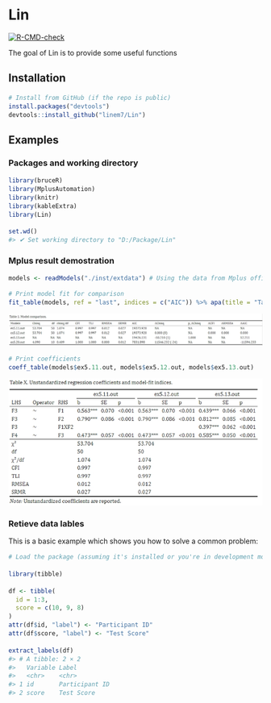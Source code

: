 
<!-- README.md is generated from README.Rmd. Please edit that file -->

# Lin

<!-- badges: start -->

[![R-CMD-check](https://github.com/linem7/Lin/actions/workflows/R-CMD-check.yaml/badge.svg)](https://github.com/linem7/Lin/actions/workflows/R-CMD-check.yaml)

<!-- badges: end -->

The goal of Lin is to provide some useful functions

## Installation

``` r
# Install from GitHub (if the repo is public)
install.packages("devtools")
devtools::install_github("linem7/Lin")
```

## Examples

### Packages and working directory

``` r
library(bruceR)
library(MplusAutomation)
library(knitr)
library(kableExtra)
library(Lin)

set.wd()
#> ✔ Set working directory to "D:/Package/Lin"
```

### Mplus result demostration

``` r
models <- readModels("./inst/extdata") # Using the data from Mplus official site.
```

``` r
# Print model fit for comparison
fit_table(models, ref = "last", indices = c("AIC")) %>% apa(title = "Table 1. Model comparison.")
```

![](./inst/extdata/table.png)

``` r
# Print coefficients
coeff_table(models$ex5.11.out, models$ex5.12.out, models$ex5.13.out)
```

![](./inst/extdata/coeff_1.png)

### Retieve data lables

This is a basic example which shows you how to solve a common problem:

``` r
# Load the package (assuming it's installed or you're in development mode)

library(tibble)

df <- tibble(
  id = 1:3,
  score = c(10, 9, 8)
)
attr(df$id, "label") <- "Participant ID"
attr(df$score, "label") <- "Test Score"

extract_labels(df)
#> # A tibble: 2 × 2
#>   Variable Label         
#>   <chr>    <chr>         
#> 1 id       Participant ID
#> 2 score    Test Score
```
